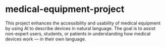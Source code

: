# medical-equipment-project
This project enhances the accessibility and usability of medical equipment by using AI to describe devices in natural language. The goal is to assist non-expert users, students, or patients in understanding how medical devices work — in their own language.
